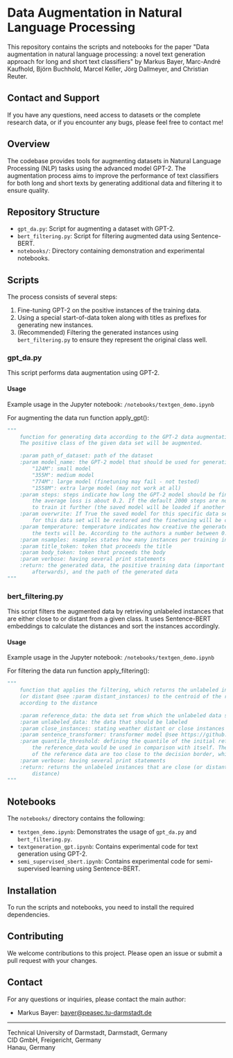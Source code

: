 # Data Augmentation in Natural Language Processing

This repository contains the scripts and notebooks for the paper "Data augmentation in natural language processing: a novel text generation approach for long and short text classifiers" by Markus Bayer, Marc-André Kaufhold, Björn Buchhold, Marcel Keller, Jörg Dallmeyer, and Christian Reuter.

## Contact and Support

If you have any questions, need access to datasets or the complete research data, or if you encounter any bugs, please feel free to contact me!

## Overview

The codebase provides tools for augmenting datasets in Natural Language Processing (NLP) tasks using the advanced model GPT-2. The augmentation process aims to improve the performance of text classifiers for both long and short texts by generating additional data and filtering it to ensure quality.

## Repository Structure

- `gpt_da.py`: Script for augmenting a dataset with GPT-2.
- `bert_filtering.py`: Script for filtering augmented data using Sentence-BERT.
- `notebooks/`: Directory containing demonstration and experimental notebooks.

## Scripts

The process consists of several steps:

1. Fine-tuning GPT-2 on the positive instances of the training data.
2. Using a special start-of-data token along with titles as prefixes for generating new instances.
3. (Recommended) Filtering the generated instances using `bert_filtering.py` to ensure they represent the original class well.

### gpt_da.py

This script performs data augmentation using GPT-2. 

#### Usage

Example usage in the Jupyter notebook: `/notebooks/textgen_demo.ipynb`

For augmenting the data run function apply_gpt():

```python
"""
    function for generating data according to the GPT-2 data augmentation process (see description of the whole script).
    The positive class of the given data set will be augmented.

    :param path_of_dataset: path of the dataset
    :param model_name: the GPT-2 model that should be used for generation.
        "124M": small model
        "355M": medium model
        "774M": large model (finetuning may fail - not tested)
        "1558M": extra large model (may not work at all)
    :param steps: steps indicate how long the GPT-2 model should be finetuned. It is advisable to run the model till
        the average loss is about 0.2. If the default 2000 steps are note sufficient you can run this function again
        to train it further (the saved model will be loaded if another call is performed, when :param overwrite is False
    :param overwrite: If True the saved model for this specific data set will be discarded. Otherwise the old model
        for this data set will be restored and the finetuning will be continued
    :param temperature: temperature indicates how creative the generated text should be. The higher the more creative
        the texts will be. According to the authors a number between 0.7 and 1.0 should work  well
    :param nsamples: nsamples states how many instances per training instance should be generated
    :param title_token: token that proceeds the title
    :param body_token: token that proceeds the body
    :param verbose: having several print statements
    :return: the generated data, the positive training data (important for the bert filtering that should be called
        afterwards), and the path of the generated data
"""
```


### bert_filtering.py

This script filters the augmented data by retrieving unlabeled instances that are either close to or distant from a given class. It uses Sentence-BERT embeddings to calculate the distances and sort the instances accordingly.

#### Usage

Example usage in the Jupyter notebook: `/notebooks/textgen_demo.ipynb`

For filtering the data run function apply_filtering():

```python
"""
    function that applies the filtering, which returns the unlabeled instances (from unlabeled_data) that are close
    (or distant @see :param distant_instances) to the centroid of the reference_data. The instances are sorted
    according to the distance

    :param reference_data: the data set from which the unlabeled data should be compared
    :param unlabeled_data: the data that should be labeled
    :param close_instances: stating weather distant or close instances should be filtered
    :param sentence_transformer: transformer model @see https://github.com/UKPLab/sentence-transformers for more models
    :param quantile_threshold: defining the quantile of the initial reference data that should be removed if
        the reference_data would be used in comparison with itself. The interpretation behind this is that some examples
        of the reference data are too close to the decision border, which should not define the distance threshold
    :param verbose: having several print statements
    :return: returns the unlabeled instances that are close (or distant) to the reference_data (sorted by their
        distance)
"""
```

## Notebooks

The `notebooks/` directory contains the following:

- `textgen_demo.ipynb`: Demonstrates the usage of `gpt_da.py` and `bert_filtering.py`.
- `textgeneration_gpt.ipynb`: Contains experimental code for text generation using GPT-2.
- `semi_supervised_sbert.ipynb`: Contains experimental code for semi-supervised learning using Sentence-BERT.

## Installation

To run the scripts and notebooks, you need to install the required dependencies.

## Contributing

We welcome contributions to this project. Please open an issue or submit a pull request with your changes.

## Contact

For any questions or inquiries, please contact the main author:

- Markus Bayer: [bayer@peasec.tu-darmstadt.de](mailto:bayer@peasec.tu-darmstadt.de)

---

Technical University of Darmstadt, Darmstadt, Germany  
CID GmbH, Freigericht, Germany  
Hanau, Germany
